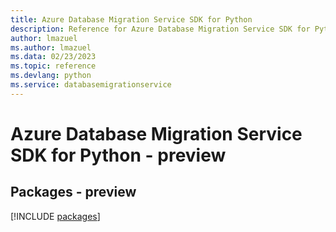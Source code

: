 ```yaml
---
title: Azure Database Migration Service SDK for Python
description: Reference for Azure Database Migration Service SDK for Python
author: lmazuel
ms.author: lmazuel
ms.data: 02/23/2023
ms.topic: reference
ms.devlang: python
ms.service: databasemigrationservice
---
```

# Azure Database Migration Service SDK for Python - preview
## Packages - preview
[!INCLUDE [packages](database-migration-service-index.md)]